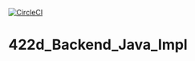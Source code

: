 [![CircleCI](https://circleci.com/gh/Kaidrick/422d-backend-ui.svg?style=shield&circle-token=52645945daec19c9f2ca08f057236b9eea790d6b)](https://circleci.com/gh/Kaidrick/422d-backend-ui/tree/master)

# 422d_Backend_Java_Impl
